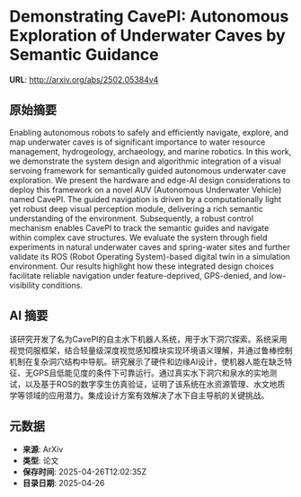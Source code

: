 # Demonstrating CavePI: Autonomous Exploration of Underwater Caves by Semantic Guidance

**URL**: http://arxiv.org/abs/2502.05384v4

## 原始摘要

Enabling autonomous robots to safely and efficiently navigate, explore, and
map underwater caves is of significant importance to water resource management,
hydrogeology, archaeology, and marine robotics. In this work, we demonstrate
the system design and algorithmic integration of a visual servoing framework
for semantically guided autonomous underwater cave exploration. We present the
hardware and edge-AI design considerations to deploy this framework on a novel
AUV (Autonomous Underwater Vehicle) named CavePI. The guided navigation is
driven by a computationally light yet robust deep visual perception module,
delivering a rich semantic understanding of the environment. Subsequently, a
robust control mechanism enables CavePI to track the semantic guides and
navigate within complex cave structures. We evaluate the system through field
experiments in natural underwater caves and spring-water sites and further
validate its ROS (Robot Operating System)-based digital twin in a simulation
environment. Our results highlight how these integrated design choices
facilitate reliable navigation under feature-deprived, GPS-denied, and
low-visibility conditions.


## AI 摘要

该研究开发了名为CavePI的自主水下机器人系统，用于水下洞穴探索。系统采用视觉伺服框架，结合轻量级深度视觉感知模块实现环境语义理解，并通过鲁棒控制机制在复杂洞穴结构中导航。研究展示了硬件和边缘AI设计，使机器人能在缺乏特征、无GPS且低能见度的条件下可靠运行。通过真实水下洞穴和泉水的实地测试，以及基于ROS的数字孪生仿真验证，证明了该系统在水资源管理、水文地质学等领域的应用潜力。集成设计方案有效解决了水下自主导航的关键挑战。

## 元数据

- **来源**: ArXiv
- **类型**: 论文
- **保存时间**: 2025-04-26T12:02:35Z
- **目录日期**: 2025-04-26

